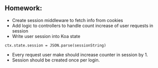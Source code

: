 ## Homework:

- Create session middleware to fetch info from cookies
- Add logic to controllers to handle count increase of user requests in session
- Write user session into Koa state 

```
ctx.state.session = JSON.parse(sessionString)
```

- Every request user make should increase counter in session by 1.
- Session should be created once per login.


